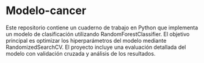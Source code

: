 # Modelo-cancer
Este repositorio contiene un cuaderno de trabajo en Python que implementa un modelo de clasificación utilizando RandomForestClassifier. El objetivo principal es optimizar los hiperparámetros del modelo mediante RandomizedSearchCV. El proyecto incluye una evaluación detallada del modelo con validación cruzada y análisis de los resultados.
